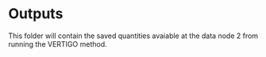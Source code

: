 # Outputs
This folder will contain the saved quantities avaiable at the data node 2 from running the VERTIGO method.